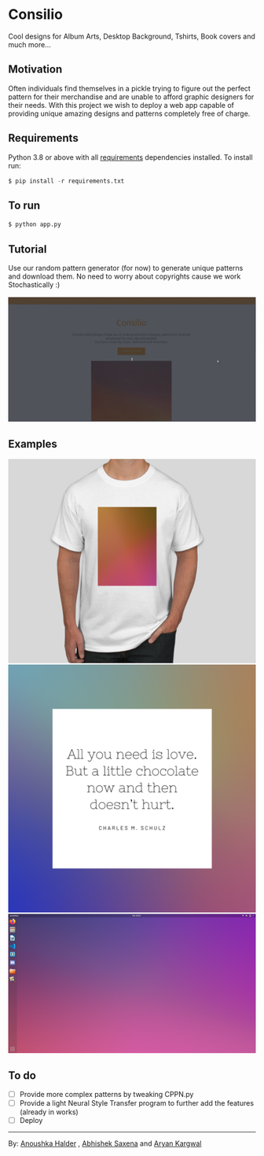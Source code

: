 # Consilio
Cool designs for Album Arts, Desktop Background, Tshirts, Book covers and much more...
## Motivation
Often individuals find themselves in a pickle trying to figure out the perfect pattern for their merchandise and are unable to afford graphic designers for their needs. With this project we wish to deploy a web app capable of providing unique amazing designs and patterns completely free of charge.
## Requirements
Python 3.8 or above with all [requirements](requirements.txt) dependencies installed. To install run:
```python
$ pip install -r requirements.txt
```
## To run
```python
$ python app.py
```
## Tutorial
Use our random pattern generator (for now) to generate unique patterns and download them. No need to worry about copyrights cause we work Stochastically :)</br> </br>
![Tutorial](static/images/tutorial.gif "tutorial")
## Examples
![Tshirt](static/images/tshirt.png)</br>
![Instagram Post](static/images/post.png)</br>
![Desktop](static/images/wallpaper.png)
## To do
- [ ] Provide more complex patterns by tweaking CPPN.py
- [ ] Provide a light Neural Style Transfer program to further add the features (already in works)
- [ ] Deploy
---
By: [Anoushka Halder](https://github.com/anoushka-h) , [Abhishek Saxena](https://github.com/saxenabhishek) and [Aryan Kargwal](https://github.com/aryankargwal)
